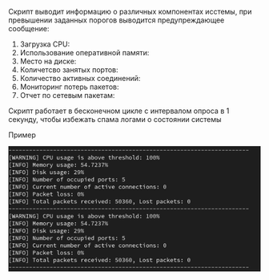 Скрипт выводит информацию о различных компонентах исстемы, при превышении заданных порогов выводится предупреждающее сообщение:

1. Загрузка CPU:  
2. Использование оперативной памяти:  
3. Место на диске:  
4. Количетсво занятых портов:  
5. Количество активных соединений:  
6. Мониторинг потерь пакетов:  
7. Отчет по сетевым пакетам:  

Скрипт работает в бесконечном цикле с интервалом опроса в 1 секунду, чтобы избежать спама логами о состоянии системы

Пример 

![Пример](imgs/example.png)
